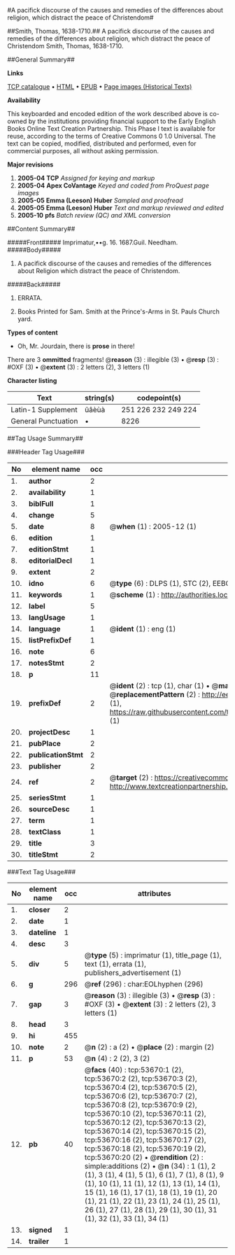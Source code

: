 #A pacifick discourse of the causes and remedies of the differences about religion, which distract the peace of Christendom#

##Smith, Thomas, 1638-1710.##
A pacifick discourse of the causes and remedies of the differences about religion, which distract the peace of Christendom
Smith, Thomas, 1638-1710.

##General Summary##

**Links**

[TCP catalogue](http://www.ota.ox.ac.uk/tcp/)  • 
[HTML](http://tei.it.ox.ac.uk/tcp/Texts-HTML/free/A60/A60563.html)  • 
[EPUB](http://tei.it.ox.ac.uk/tcp/Texts-EPUB/free/A60/A60563.epub) • 
[Page images (Historical Texts)](https://data.historicaltexts.jisc.ac.uk/view?pubId=eebo-12083596e&pageId=eebo-12083596e-53670-1)

**Availability**

This keyboarded and encoded edition of the
	       work described above is co-owned by the institutions
	       providing financial support to the Early English Books
	       Online Text Creation Partnership. This Phase I text is
	       available for reuse, according to the terms of Creative
	       Commons 0 1.0 Universal. The text can be copied,
	       modified, distributed and performed, even for
	       commercial purposes, all without asking permission.

**Major revisions**

1. __2005-04__ __TCP__ *Assigned for keying and markup*
1. __2005-04__ __Apex CoVantage__ *Keyed and coded from ProQuest page images*
1. __2005-05__ __Emma (Leeson) Huber__ *Sampled and proofread*
1. __2005-05__ __Emma (Leeson) Huber__ *Text and markup reviewed and edited*
1. __2005-10__ __pfs__ *Batch review (QC) and XML conversion*

##Content Summary##

#####Front#####
Imprimatur,••g. 16. 1687.Guil. Needham.
#####Body#####

1. A pacifick discourse of the causes and remedies of the differences about Religion which distract the peace of Christendom.

#####Back#####

1. ERRATA.

1. Books Printed for Sam. Smith at the Prince's-Arms in St. Pauls Church yard.

**Types of content**

  * Oh, Mr. Jourdain, there is **prose** in there!

There are 3 **ommitted** fragments! 
 @__reason__ (3) : illegible (3)  •  @__resp__ (3) : #OXF (3)  •  @__extent__ (3) : 2 letters (2), 3 letters (1)

**Character listing**


|Text|string(s)|codepoint(s)|
|---|---|---|
|Latin-1 Supplement|ûâèùà|251 226 232 249 224|
|General Punctuation|•|8226|

##Tag Usage Summary##

###Header Tag Usage###

|No|element name|occ|attributes|
|---|---|---|---|
|1.|__author__|2||
|2.|__availability__|1||
|3.|__biblFull__|1||
|4.|__change__|5||
|5.|__date__|8| @__when__ (1) : 2005-12 (1)|
|6.|__edition__|1||
|7.|__editionStmt__|1||
|8.|__editorialDecl__|1||
|9.|__extent__|2||
|10.|__idno__|6| @__type__ (6) : DLPS (1), STC (2), EEBO-CITATION (1), OCLC (1), VID (1)|
|11.|__keywords__|1| @__scheme__ (1) : http://authorities.loc.gov/ (1)|
|12.|__label__|5||
|13.|__langUsage__|1||
|14.|__language__|1| @__ident__ (1) : eng (1)|
|15.|__listPrefixDef__|1||
|16.|__note__|6||
|17.|__notesStmt__|2||
|18.|__p__|11||
|19.|__prefixDef__|2| @__ident__ (2) : tcp (1), char (1)  •  @__matchPattern__ (2) : ([0-9\-]+):([0-9IVX]+) (1), (.+) (1)  •  @__replacementPattern__ (2) : http://eebo.chadwyck.com/downloadtiff?vid=$1&page=$2 (1), https://raw.githubusercontent.com/textcreationpartnership/Texts/master/tcpchars.xml#$1 (1)|
|20.|__projectDesc__|1||
|21.|__pubPlace__|2||
|22.|__publicationStmt__|2||
|23.|__publisher__|2||
|24.|__ref__|2| @__target__ (2) : https://creativecommons.org/publicdomain/zero/1.0/ (1), http://www.textcreationpartnership.org/docs/. (1)|
|25.|__seriesStmt__|1||
|26.|__sourceDesc__|1||
|27.|__term__|1||
|28.|__textClass__|1||
|29.|__title__|3||
|30.|__titleStmt__|2||


###Text Tag Usage###

|No|element name|occ|attributes|
|---|---|---|---|
|1.|__closer__|2||
|2.|__date__|1||
|3.|__dateline__|1||
|4.|__desc__|3||
|5.|__div__|5| @__type__ (5) : imprimatur (1), title_page (1), text (1), errata (1), publishers_advertisement (1)|
|6.|__g__|296| @__ref__ (296) : char:EOLhyphen (296)|
|7.|__gap__|3| @__reason__ (3) : illegible (3)  •  @__resp__ (3) : #OXF (3)  •  @__extent__ (3) : 2 letters (2), 3 letters (1)|
|8.|__head__|3||
|9.|__hi__|455||
|10.|__note__|2| @__n__ (2) : a (2)  •  @__place__ (2) : margin (2)|
|11.|__p__|53| @__n__ (4) : 2 (2), 3 (2)|
|12.|__pb__|40| @__facs__ (40) : tcp:53670:1 (2), tcp:53670:2 (2), tcp:53670:3 (2), tcp:53670:4 (2), tcp:53670:5 (2), tcp:53670:6 (2), tcp:53670:7 (2), tcp:53670:8 (2), tcp:53670:9 (2), tcp:53670:10 (2), tcp:53670:11 (2), tcp:53670:12 (2), tcp:53670:13 (2), tcp:53670:14 (2), tcp:53670:15 (2), tcp:53670:16 (2), tcp:53670:17 (2), tcp:53670:18 (2), tcp:53670:19 (2), tcp:53670:20 (2)  •  @__rendition__ (2) : simple:additions (2)  •  @__n__ (34) : 1 (1), 2 (1), 3 (1), 4 (1), 5 (1), 6 (1), 7 (1), 8 (1), 9 (1), 10 (1), 11 (1), 12 (1), 13 (1), 14 (1), 15 (1), 16 (1), 17 (1), 18 (1), 19 (1), 20 (1), 21 (1), 22 (1), 23 (1), 24 (1), 25 (1), 26 (1), 27 (1), 28 (1), 29 (1), 30 (1), 31 (1), 32 (1), 33 (1), 34 (1)|
|13.|__signed__|1||
|14.|__trailer__|1||

